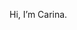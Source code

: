 Hi, I’m Carina.

<!---
tardismaintainer/tardismaintainer is a ✨ special ✨ repository because its `README.md` (this file) appears on your GitHub profile.
You can click the Preview link to take a look at your changes.
--->
